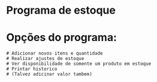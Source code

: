 # Programa de estoque
# Opções do programa:
    # Adicionar novos itens e quantidade
    # Realizar ajustes de estoque
    # Ver disponibilidade de somente um produto em estoque
    # Printar historico
    # (Talvez adicinar valor tambem)